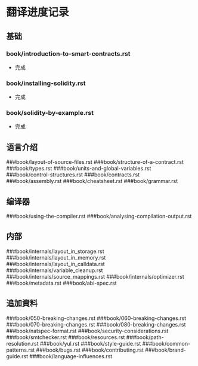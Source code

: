 # 翻译进度记录

## 基础

### book/introduction-to-smart-contracts.rst
- 完成
### book/installing-solidity.rst
- 完成
### book/solidity-by-example.rst
- 完成

## 语言介绍

###book/layout-of-source-files.rst
###book/structure-of-a-contract.rst
###book/types.rst
###book/units-and-global-variables.rst
###book/control-structures.rst
###book/contracts.rst
###book/assembly.rst
###book/cheatsheet.rst
###book/grammar.rst

## 编译器

###book/using-the-compiler.rst
###book/analysing-compilation-output.rst

## 内部

###book/internals/layout_in_storage.rst
###book/internals/layout_in_memory.rst
###book/internals/layout_in_calldata.rst
###book/internals/variable_cleanup.rst
###book/internals/source_mappings.rst
###book/internals/optimizer.rst
###book/metadata.rst
###book/abi-spec.rst

## 追加資料

###book/050-breaking-changes.rst
###book/060-breaking-changes.rst
###book/070-breaking-changes.rst
###book/080-breaking-changes.rst
###book/natspec-format.rst
###book/security-considerations.rst
###book/smtchecker.rst
###book/resources.rst
###book/path-resolution.rst
###book/yul.rst
###book/style-guide.rst
###book/common-patterns.rst
###book/bugs.rst
###book/contributing.rst
###book/brand-guide.rst
###book/language-influences.rst
